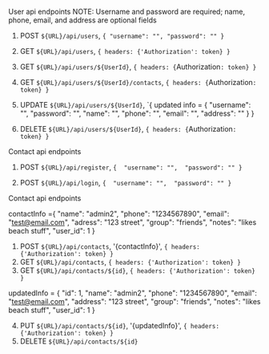 User api endpoints
NOTE: Username and password are required; name, phone, email, and address are optional fields
1) POST `${URL}/api/users`, `{
    "username": "",
    "password": ""
}`

2) GET `${URL}/api/users`, `{
    headers: {'Authorization': token}
}`

3) GET `${URL}/api/users/${UserId}`, `{
    headers: {`Authorization`: token}
}`

4) GET `${URL}/api/users/${UserId}/contacts`, `{
    headers: {`Authorization`: token}
}`

5) UPDATE `${URL}/api/users/${UserId}`, `{
    updated info = {
        "username": "",
        "password": "",
        "name": "",
        "phone": "",
        "email": "",
        "address": ""
    }
}
6) DELETE `${URL}/api/users/${UserId}`, `{
    headers: {`Authorization`: token}
}`

Contact api endpoints
1) POST `${URL}/api/register`, `{ 
	 "username": "", 
	 "password": ""
}`

1) POST `${URL}/api/login`, `{ 
	 "username": "", 
	 "password": ""
}`

Contact api endpoints

contactInfo ={ 
	 "name": "admin2", 
	 "phone": "1234567890",
     "email": "test@email.com",
     "adress": "123 street",
     "group": "friends",
     "notes": "likes beach stuff",
	 "user_id": 1
}

1) POST `${URL}/api/contacts`, '{contactInfo}', `{
        headers: {'Authorization': token}
      }`
2) GET `${URL}/api/contacts`, `{
        headers: {'Authorization': token}
      }`
3) GET `${URL}/api/contacts/${id}`, `{
        headers: {'Authorization': token}
      }`

updatedInfo =     {
        "id": 1,
        "name": "admin2",
        "phone": "1234567890",
        "email": "test@email.com",
        "address": "123 street",
        "group": "friends",
        "notes": "likes beach stuff",
        "user_id": 1
    }

4) PUT `${URL}/api/contacts/${id}`, '{updatedInfo}', `{
        headers: {'Authorization': token}
      }`
5) DELETE `${URL}/api/contacts/${id}`